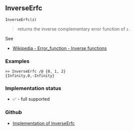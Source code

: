 ## InverseErfc

```
InverseErfc(z)
```

> returns the inverse complementary error function of `z`.

See
* [Wikipedia - Error_function - Inverse functions](https://en.wikipedia.org/wiki/Error_function#Inverse_functions) 

### Examples 
```  
>> InverseErfc /@ {0, 1, 2}
{Infinity,0,-Infinity}
```

### Implementation status

* &#x2705; - full supported

### Github

* [Implementation of InverseErfc](https://github.com/axkr/symja_android_library/blob/master/symja_android_library/matheclipse-core/src/main/java/org/matheclipse/core/builtin/SpecialFunctions.java#L1023) 
